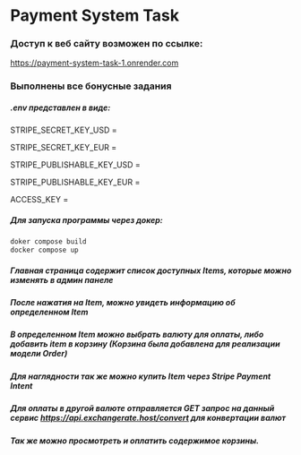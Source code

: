# Payment System Task
### Доступ к веб сайту возможен по ссылке:
https://payment-system-task-1.onrender.com
### Выполнены все бонусные задания
##### .env представлен в виде:
STRIPE_SECRET_KEY_USD =

STRIPE_SECRET_KEY_EUR =

STRIPE_PUBLISHABLE_KEY_USD =

STRIPE_PUBLISHABLE_KEY_EUR =

ACCESS_KEY =
##### Для запуска программы через докер:
```bash
doker compose build
docker compose up
```
##### Главная страница содержит список доступных Items, которые можно изменять в админ панеле
##### После нажатия на Item, можно увидеть информацию об определенном Item
##### В определенном Item можно выбрать валюту для оплаты, либо добавить item в корзину (Корзина была добавлена для реализации модели Order)
##### Для наглядности так же можно купить Item через  Stripe Payment Intent
##### Для оплаты в другой валюте отправляется GET запрос на данный сервис  https://api.exchangerate.host/convert для конвертации валют
##### Так же можно просмотреть и оплатить содержимое корзины.
